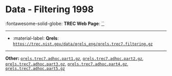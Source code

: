 # Data - Filtering 1998 

:fontawesome-solid-globe: **TREC Web Page**: [``]()

---

- :material-label: **Qrels**: [`https://trec.nist.gov/data/qrels_eng/qrels.trec7.filtering.gz`](https://trec.nist.gov/data/qrels_eng/qrels.trec7.filtering.gz)


---

**Other:** [`qrels.trec7.adhoc.part1.gz`](https://trec.nist.gov/data/qrels_eng/qrels.trec7.adhoc.part1.gz), [`qrels.trec7.adhoc.part2.gz`](https://trec.nist.gov/data/qrels_eng/qrels.trec7.adhoc.part2.gz), [`qrels.trec7.adhoc.part3.gz`](https://trec.nist.gov/data/qrels_eng/qrels.trec7.adhoc.part3.gz), [`qrels.trec7.adhoc.part4.gz`](https://trec.nist.gov/data/qrels_eng/qrels.trec7.adhoc.part4.gz), [`qrels.trec7.adhoc.part5.gz`](https://trec.nist.gov/data/qrels_eng/qrels.trec7.adhoc.part5.gz)
